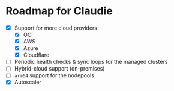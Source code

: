 # Roadmap for Claudie

- [x] Support for more cloud providers
    - [x] OCI
    - [x] AWS
    - [x] Azure
    - [x] Cloudflare
- [ ] Periodic health checks & sync loops for the managed clusters
- [ ] Hybrid-cloud support (on-premises)
- [ ] `arm64` support for the nodepools
- [x] Autoscaler
